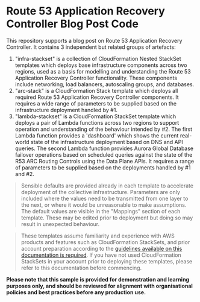# Route 53 Application Recovery Controller Blog Post Code

This repository supports a blog post on Route 53 Application Recovery Controller.  It contains 3 independent but related groups of artefacts:
1. "infra-stackset" is a collection of CloudFormation Nested StackSet templates which deploys base infrastructure components across two regions, used as a basis for modelling and understanding the Route 53 Application Recovery Controller functionality.  These components include networking, load balancers, autoscaling groups, and databases.
1. "arc-stack" is a CloudFormation Stack template which deploys all required Route 53 Application Recovery Controller components.  It requires a wide range of parameters to be supplied based on the infrastructure deployment handled by #1.
1. "lambda-stackset" is a CloudFormation StackSet template which deploys a pair of Lambda functions across two regions to support operation and understanding of the behaviour intended by #2.  The first Lambda function provides a 'dashboard' which shows the current real-world state of the infrastructure deployment based on DNS and API queries.  The second Lambda function provides Aurora Global Database failover operations based on scheduled queries against the state of the R53 ARC Routing Controls using the Data Plane APIs.  It requires a range of parameters to be supplied based on the deployments handled by #1 and #2.

> Sensible defaults are provided already in each template to accelerate deployment of the collective infrastructure.  Parameters are only included where the values need to be transmitted from one layer to the next, or where it would be unreasonable to make assumptions.  The default values are visible in the "Mappings" section of each template.  These may be edited prior to deployment but doing so may result in unexpected behaviour.

> These templates assume familiarity and experience with AWS products and features such as CloudFormation StackSets, and prior account preparation according to the [guidelines available on this documentation is required](https://docs.aws.amazon.com/AWSCloudFormation/latest/UserGuide/stacksets-prereqs-self-managed.html).  If you have not used CloudFormation StackSets in your account prior to deploying these templates, please refer to this documentation before commencing.

**Please note that this sample is provided for demonstration and learning purposes only, and should be reviewed for alignment with organisational policies and best practices before any production use.**
